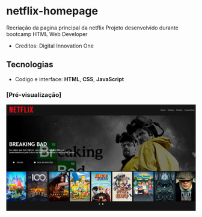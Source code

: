# netflix-homepage

Recriação da pagina principal da netflix
Projeto desenvolvido durante bootcamp HTML Web Developer

 - Creditos: Digital Innovation One 

 ## Tecnologias
  - Codigo e interface: **HTML**, **CSS**, **JavaScript**
 
 ### [Pré-visualização]
 ![img](img/Screenshot-principal-instagram.png)
